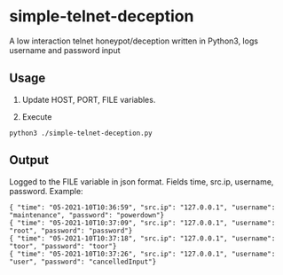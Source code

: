 # simple-telnet-deception
A low interaction telnet honeypot/deception written in Python3, logs username and password input

## Usage
1. Update HOST, PORT, FILE variables.

2. Execute
```
python3 ./simple-telnet-deception.py
```

## Output 
Logged to the FILE variable in json format.  Fields time, src.ip, username, password.
Example:
```
{ "time": "05-2021-10T10:36:59", "src.ip": "127.0.0.1", "username": "maintenance", "password": "powerdown"}
{ "time": "05-2021-10T10:37:09", "src.ip": "127.0.0.1", "username": "root", "password": "password"}
{ "time": "05-2021-10T10:37:18", "src.ip": "127.0.0.1", "username": "toor", "password": "toor"}
{ "time": "05-2021-10T10:37:26", "src.ip": "127.0.0.1", "username": "user", "password": "cancelledInput"}
```
